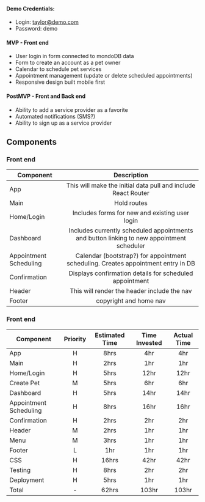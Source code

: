 #### Demo Credentials:
- Login: taylor@demo.com
- Password: demo

#### MVP - Front end
- User login in form connected to mondoDB data
- Form to create an account as a pet owner
- Calendar to schedule pet services
- Appointment management (update or delete scheduled appointments)
- Responsive design built mobile first

#### PostMVP - Front and Back end

- Ability to add a service provider as a favorite
- Automated notifications (SMS?)
- Ability to sign up as a service provider

## Components

### Front end

| Component | Description | 
| --- | :---: |  
| App | This will make the initial data pull and include React Router| 
| Main | Hold routes |
| Home/Login | Includes forms for new and existing user login |
| Dashboard | Includes currently scheduled appointments and button linking to new appointment scheduler |
| Appointment Scheduling | Calendar (bootstrap?) for appointment scheduling. Creates appointment entry in DB |
| Confirmation | Displays confirmation details for scheduled appointment |
| Header | This will render the header include the nav | 
| Footer | copyright and home nav |

### Front end

| Component | Priority | Estimated Time | Time Invested | Actual Time |
| --- | :---: |  :---: | :---: | :---: |
| App | H | 8hrs | 4hr | 4hr |
| Main | H | 2hrs | 1hr | 1hr |
| Home/Login | H | 5hrs | 12hr | 12hr |
| Create Pet | M | 5hrs | 6hr | 6hr |
| Dashboard | H | 5hrs | 14hr | 14hr |
| Appointment Scheduling | H | 8hrs | 16hr | 16hr |
| Confirmation | H | 2hrs | 2hr | 2hr |
| Header | M | 2hrs | 1hr | 1hr |
| Menu | M | 3hrs | 1hr | 1hr |
| Footer | L | 1hr | 1hr | 1hr |
| CSS | H | 16hrs | 42hr | 42hr |
| Testing | H | 8hrs | 2hr | 2hr |
| Deployment | H | 5hrs | 1hr | 1hr |
| Total | - | 62hrs | 103hr | 103hr |
